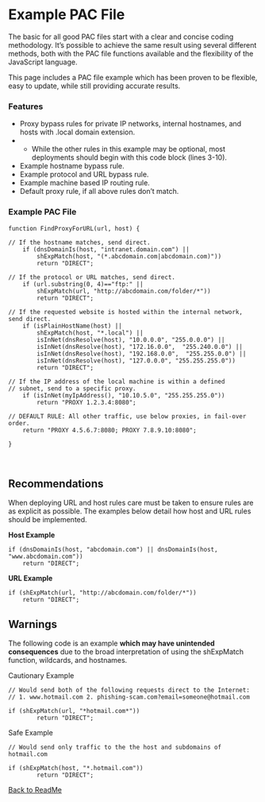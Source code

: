 # Example PAC File

The basic for all good PAC files start with a clear and concise coding methodology. It’s possible to achieve the same result using several different methods, both with the PAC file functions available and the flexibility of the JavaScript language.

This page includes a PAC file example which has been proven to be flexible, easy to update, while still providing accurate results.

### Features

- Proxy bypass rules for private IP networks, internal hostnames, and hosts with .local domain extension.
- - While the other rules in this example may be optional, most deployments should begin with this code block (lines 3-10).
- Example hostname bypass rule.
- Example protocol and URL bypass rule.
- Example machine based IP routing rule.
- Default proxy rule, if all above rules don’t match.

### Example PAC File

	function FindProxyForURL(url, host) {
	 
	// If the hostname matches, send direct.
		if (dnsDomainIs(host, "intranet.domain.com") ||
			shExpMatch(host, "(*.abcdomain.com|abcdomain.com)"))
			return "DIRECT";
	 
	// If the protocol or URL matches, send direct.
		if (url.substring(0, 4)=="ftp:" ||
			shExpMatch(url, "http://abcdomain.com/folder/*"))
			return "DIRECT";
	 
	// If the requested website is hosted within the internal network, send direct.
		if (isPlainHostName(host) ||
			shExpMatch(host, "*.local") ||
			isInNet(dnsResolve(host), "10.0.0.0", "255.0.0.0") ||
			isInNet(dnsResolve(host), "172.16.0.0",  "255.240.0.0") ||
			isInNet(dnsResolve(host), "192.168.0.0",  "255.255.0.0") ||
			isInNet(dnsResolve(host), "127.0.0.0", "255.255.255.0"))
			return "DIRECT";
	 
	// If the IP address of the local machine is within a defined
	// subnet, send to a specific proxy.
		if (isInNet(myIpAddress(), "10.10.5.0", "255.255.255.0"))
			return "PROXY 1.2.3.4:8080";
	 
	// DEFAULT RULE: All other traffic, use below proxies, in fail-over order.
		return "PROXY 4.5.6.7:8080; PROXY 7.8.9.10:8080";
	 
	}
 <br>
 
## Recommendations

When deploying URL and host rules care must be taken to ensure rules are as explicit as possible. The examples below detail how host and URL rules should be implemented.

**Host Example**
      
    if (dnsDomainIs(host, "abcdomain.com") || dnsDomainIs(host, "www.abcdomain.com"))
        return "DIRECT";

**URL Example**

    if (shExpMatch(url, "http://abcdomain.com/folder/*"))
        return "DIRECT";

## Warnings

The following code is an example **which may have unintended consequences** due to the broad interpretation of using the shExpMatch function, wildcards, and hostnames.

Cautionary Example

	// Would send both of the following requests direct to the Internet:
	// 1. www.hotmail.com 2. phishing-scam.com?email=someone@hotmail.com
	 
	if (shExpMatch(url, "*hotmail.com*"))
			return "DIRECT";

Safe Example 

	// Would send only traffic to the the host and subdomains of hotmail.com
	 
	if (shExpMatch(host, "*.hotmail.com"))
			return "DIRECT";

[Back to ReadMe](https://github.com/mdries-zs/findproxyforurl/blob/main/README.md)
